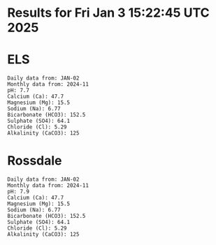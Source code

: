 # Results for Fri Jan  3 15:22:45 UTC 2025
# ELS
```
Daily data from: JAN-02
Monthly data from: 2024-11
pH: 7.7
Calcium (Ca): 47.7
Magnesium (Mg): 15.5
Sodium (Na): 6.77
Bicarbonate (HCO3): 152.5
Sulphate (SO4): 64.1
Chloride (Cl): 5.29
Alkalinity (CaCO3): 125
```
# Rossdale
```
Daily data from: JAN-02
Monthly data from: 2024-11
pH: 7.9
Calcium (Ca): 47.7
Magnesium (Mg): 15.5
Sodium (Na): 6.77
Bicarbonate (HCO3): 152.5
Sulphate (SO4): 64.1
Chloride (Cl): 5.29
Alkalinity (CaCO3): 125
```
